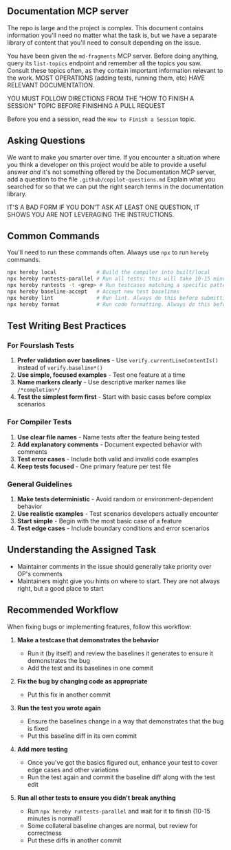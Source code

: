## Documentation MCP server

The repo is large and the project is complex.
This document contains information you'll need no matter what the task is, but we have a separate library of content that you'll need to consult depending on the issue.

You have been given the `md-fragments` MCP server.
Before doing anything, query its `list-topics` endpoint and remember all the topics you saw.
Consult these topics often, as they contain important information relevant to the work.
MOST OPERATIONS (adding tests, running them, etc) HAVE RELEVANT DOCUMENTATION.

YOU MUST FOLLOW DIRECTIONS FROM THE "HOW TO FINISH A SESSION" TOPIC BEFORE FINISHING A PULL REQUEST

Before you end a session, read the `How to Finish a Session` topic.

## Asking Questions

We want to make you smarter over time.
If you encounter a situation where you think a developer on this project would be able to provide a useful answer *and* it's not something offered by the Documentation MCP server, add a question to the file `.github/copilot-questions.md`
Explain what you searched for so that we can put the right search terms in the documentation library.

IT'S A BAD FORM IF YOU DON'T ASK AT LEAST ONE QUESTION, IT SHOWS YOU ARE NOT LEVERAGING THE INSTRUCTIONS.

## Common Commands

You'll need to run these commands often. Always use `npx` to run `hereby` commands.

```bash
npx hereby local             # Build the compiler into built/local
npx hereby runtests-parallel # Run all tests; this will take 10-15 minutes
npx hereby runtests -t <grep> # Run testcases matching a specific pattern
npx hereby baseline-accept   # Accept new test baselines
npx hereby lint              # Run lint. Always do this before submitting
npx hereby format            # Run code formatting. Always do this before submitting
```

## Test Writing Best Practices

### For Fourslash Tests
1. **Prefer validation over baselines** - Use `verify.currentLineContentIs()` instead of `verify.baseline*()`
2. **Use simple, focused examples** - Test one feature at a time
3. **Name markers clearly** - Use descriptive marker names like `/*completion*/`
4. **Test the simplest form first** - Start with basic cases before complex scenarios

### For Compiler Tests  
1. **Use clear file names** - Name tests after the feature being tested
2. **Add explanatory comments** - Document expected behavior with comments
3. **Test error cases** - Include both valid and invalid code examples
4. **Keep tests focused** - One primary feature per test file

### General Guidelines
1. **Make tests deterministic** - Avoid random or environment-dependent behavior
2. **Use realistic examples** - Test scenarios developers actually encounter  
3. **Start simple** - Begin with the most basic case of a feature
4. **Test edge cases** - Include boundary conditions and error scenarios

## Understanding the Assigned Task

- Maintainer comments in the issue should generally take priority over OP's comments
- Maintainers might give you hints on where to start. They are not always right, but a good place to start

## Recommended Workflow

When fixing bugs or implementing features, follow this workflow:

1. **Make a testcase that demonstrates the behavior**
   - Run it (by itself) and review the baselines it generates to ensure it demonstrates the bug
   - Add the test and its baselines in one commit

2. **Fix the bug by changing code as appropriate**
   - Put this fix in another commit

3. **Run the test you wrote again**
   - Ensure the baselines change in a way that demonstrates that the bug is fixed
   - Put this baseline diff in its own commit

4. **Add more testing**
   - Once you've got the basics figured out, enhance your test to cover edge cases and other variations
   - Run the test again and commit the baseline diff along with the test edit

5. **Run all other tests to ensure you didn't break anything**
   - Run `npx hereby runtests-parallel` and wait for it to finish (10-15 minutes is normal!)
   - Some collateral baseline changes are normal, but review for correctness
   - Put these diffs in another commit
